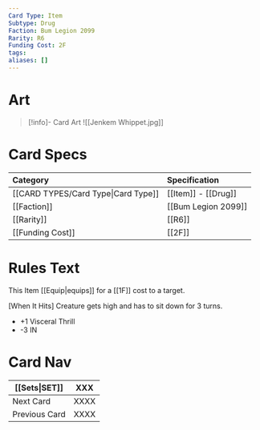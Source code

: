 ```yaml
---
Card Type: Item
Subtype: Drug
Faction: Bum Legion 2099
Rarity: R6
Funding Cost: 2F
tags: 
aliases: []
---
```

# Art

> [!info]- Card Art
> ![[Jenkem Whippet.jpg]]

# Card Specs

| Category | Specification| 
| :--- | :--- |
| [[CARD TYPES/Card Type\|Card Type]] | [[Item]] - [[Drug]] |  
| [[Faction]] | [[Bum Legion 2099]] | 
| [[Rarity]] | [[R6]] |  
| [[Funding Cost]] | [[2F]] |  

# Rules Text

This Item [[Equip|equips]] for a [[1F]] cost to a target.  

[When It Hits] 
  Creature gets high and has to sit down for 3 turns.
- +1 Visceral Thrill 
- -3 IN

# Card Nav

| [[Sets\|SET]] | XXX |  
| --- | --- |  
| Next Card | XXXX |  
| Previous Card | XXXX |  

